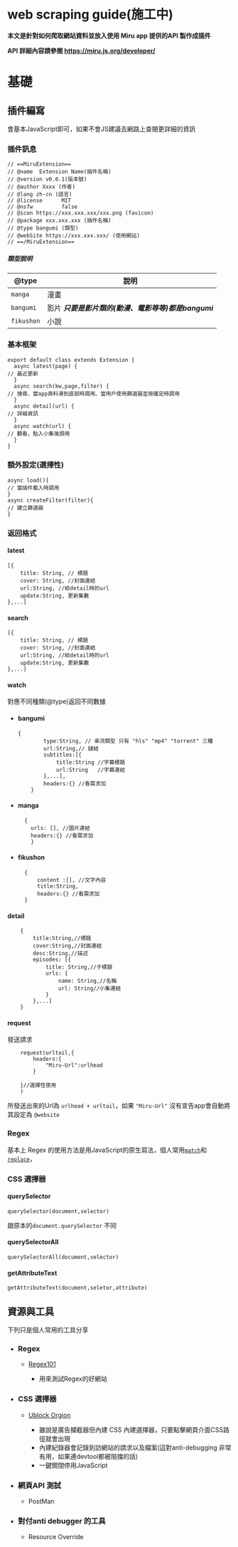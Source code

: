 # web scraping guide(施工中)
**本文是針對如何爬取網站資料並放入使用 Miru app 提供的API 製作成插件**

**API 詳細內容請參閱 https://miru.js.org/developer/**

# 基礎
## 插件編寫
會基本JavaScript即可，如果不會JS建議去網路上查閱更詳細的資訊
### 插件訊息
    // ==MiruExtension==
    // @name  Extension Name(插件名稱)
    // @version v0.0.1(版本號)
    // @author Xxxx (作者)
    // @lang zh-cn (語言)
    // @license      MIT
    // @nsfw         false
    // @icon https://xxx.xxx.xxx/xxx.png (favicon)
    // @package xxx.xxx.xxx (插件名稱)
    // @type bangumi (類型)
    // @webSite https://xxx.xxx.xxx/ (使用網站)
    // ==/MiruExtension==
##### 類型說明
|     @type     |                  說明           |
| ------------- | ------------------------------ |
| `manga`      | 漫畫       |
| `bangumi`   | 影片  ***只要是影片類的(動漫、電影等等)都是bangumi***  |
| `fikushon`|       小說 |
### 基本框架
    export default class extends Extension {
      async latest(page) {
    // 最近更新
      }
      async search(kw,page,filter) {
    // 搜尋、當app資料滑到底部時調用、當用戶使用篩選器並按確定時調用
      }
      async detail(url) {
    // 詳細資訊
      }
      async watch(url) {
    // 觀看，點入小集後調用
      }
    }



### 額外設定(選擇性)
    async load(){
    // 當插件載入時調用
    }
    async createFilter(filter){
    // 建立篩選器
    }
### 返回格式
#### latest
    [{
        title: String, // 標題
        cover: String, //封面連結
        url:String, //給detail時的url
        update:String, 更新集數
    },...]
#### search
    [{
        title: String, // 標題
        cover: String, //封面連結
        url:String, //給detail時的url
        update:String, 更新集數
    },...]
#### watch
對應不同種類(@type)返回不同數據
+ #### bangumi
    

      {
              type:String, // 串流類型 只有 "hls" "mp4" "torrent" 三種
              url:String,// 鏈結
              subtitles:[{
                  title:String //字幕標題
                  url:String   //字幕連結
              },...],
              headers:{} //看需求加
          }
+ #### manga
        {
          urls: [], //圖片連結
          headers:{} //看需求加
          }
+ #### fikushon
        {
            content :[], //文字內容
            title:String,
            headers:{} //看需求加
        }
#### detail
        {
            title:String,//標題
            cover:String,//封面連結
            desc:String,//描述
            episodes: [{
                title: String,//子標題
                urls: {
                    name: String,//名稱
                    url: String//小集連結
                }
            },...]
        }
#### request
發送請求

        request(urltail,{
            headers:{
                "Miru-Url":urlhead
            }
            
        }//選擇性使用
        )
所發送出來的Url為 `urlhead + urltail`，如果 `"Miru-Url"` 沒有宣告app會自動將其設定為  `@website`
### Regex
基本上 Regex 的使用方法是用JavaScript的原生寫法，個人常用[`match`](https://developer.mozilla.org/zh-CN/docs/Web/JavaScript/Reference/Global_Objects/String/match)和[`replace`](https://developer.mozilla.org/zh-CN/docs/Web/JavaScript/Reference/Global_Objects/String/replace)，
### CSS 選擇器

#### querySelector
    querySelector(document,selector)
跟原本的`document.querySelector` 不同
#### querySelectorAll
    querySelectorAll(document,selector)
#### getAttributeText
    getAttributeText(document,seletor,attribute)
## 資源與工具

下列只是個人常用的工具分享
+ ### Regex
    + [Regex101](https://regex101.com/)
      
        + 用來測試Regex的好網站
+ ### CSS 選擇器
    + [Ublock Orgion](https://github.com/gorhill/uBlock)
      
        + 雖說是廣告攔截器但內建 CSS 內建選擇器，只要點擊網頁介面CSS路徑就會出現
        + 內建紀錄器會記錄到訪網站的請求以及檔案(這對anti-debugging 非常有用，如果連devtool都被阻擋的話)
        + 一鍵關閉停用JavaScript
+ ### 網頁API 測試
    + PostMan
+ ### 對付anti debugger 的工具
    + Resource Override 
